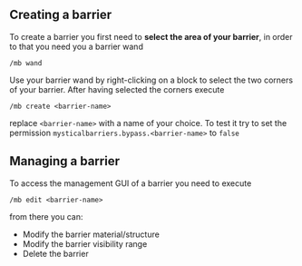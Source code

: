 ## Creating a barrier
To create a barrier you first need to **select the area of your barrier**, in order
to that you need you a barrier wand

```
/mb wand
```

Use your barrier wand by right-clicking on a block to select the two corners of your barrier.
After having selected the corners execute

```
/mb create <barrier-name>
```

replace `<barrier-name>` with a name of your choice. To test it try to set the permission `mysticalbarriers.bypass.<barrier-name>` to `false`

## Managing a barrier
To access the management GUI of a barrier you need to execute

```
/mb edit <barrier-name>
```

from there you can:
- Modify the barrier material/structure
- Modify the barrier visibility range
- Delete the barrier